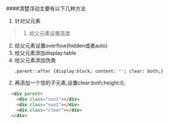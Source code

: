 ####清楚浮动主要有以下几种方法

1. 针对父元素
> 1. 给父元素设置高度
 2. 给父元素设置overflow(hidden或者auto)
 3. 给父元素添加display:table
 4. 给父元素添加伪类
```
   .parent::after {display:block; content: ''; clear: both;}
```

2. 再添加一个空的子元素,设置clear:both;height:0;
```html
  <div parent>
    <div class="son1"></div>
    <div class="son2"></div>
    <div class="clear"></div>
  </div>
```

